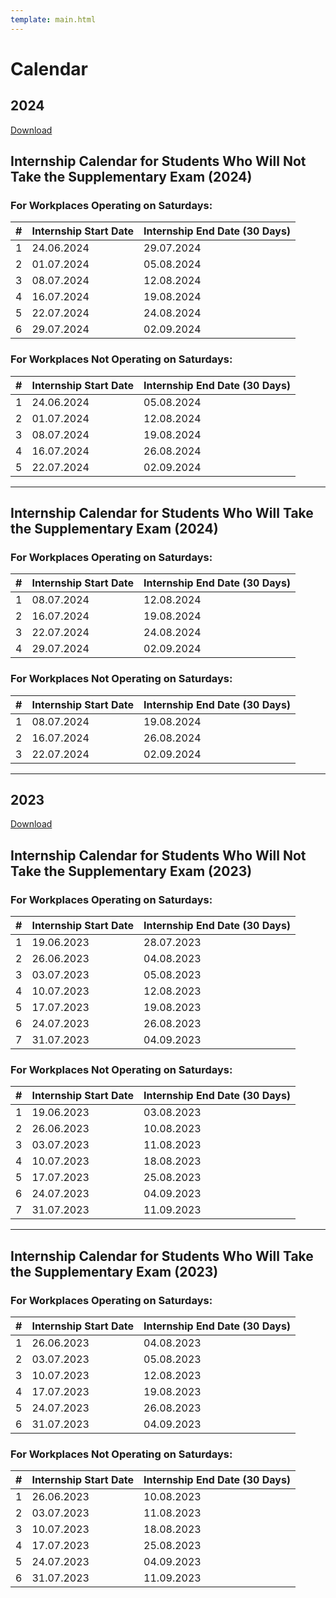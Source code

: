 ```yaml
---
template: main.html
---
```


# Calendar

## 2024

[Download](assets/Staj_Takvimi_Yaz_2024.pdf)

## Internship Calendar for Students Who Will Not Take the Supplementary Exam (2024)

### For Workplaces Operating on Saturdays:

| **#** | **Internship Start Date** | **Internship End Date (30 Days)** |
| ----- | ------------------------- | --------------------------------- |
| 1     | 24.06.2024                | 29.07.2024                        |
| 2     | 01.07.2024                | 05.08.2024                        |
| 3     | 08.07.2024                | 12.08.2024                        |
| 4     | 16.07.2024                | 19.08.2024                        |
| 5     | 22.07.2024                | 24.08.2024                        |
| 6     | 29.07.2024                | 02.09.2024                        |

### For Workplaces Not Operating on Saturdays:

| **#** | **Internship Start Date** | **Internship End Date (30 Days)** |
| ----- | ------------------------- | --------------------------------- |
| 1     | 24.06.2024                | 05.08.2024                        |
| 2     | 01.07.2024                | 12.08.2024                        |
| 3     | 08.07.2024                | 19.08.2024                        |
| 4     | 16.07.2024                | 26.08.2024                        |
| 5     | 22.07.2024                | 02.09.2024                        |

---

## Internship Calendar for Students Who Will Take the Supplementary Exam (2024)

### For Workplaces Operating on Saturdays:

| **#** | **Internship Start Date** | **Internship End Date (30 Days)** |
| ----- | ------------------------- | --------------------------------- |
| 1     | 08.07.2024                | 12.08.2024                        |
| 2     | 16.07.2024                | 19.08.2024                        |
| 3     | 22.07.2024                | 24.08.2024                        |
| 4     | 29.07.2024                | 02.09.2024                        |

### For Workplaces Not Operating on Saturdays:

| **#** | **Internship Start Date** | **Internship End Date (30 Days)** |
| ----- | ------------------------- | --------------------------------- |
| 1     | 08.07.2024                | 19.08.2024                        |
| 2     | 16.07.2024                | 26.08.2024                        |
| 3     | 22.07.2024                | 02.09.2024                        |

---

## 2023

[Download](assets/staj-takvimi.docx)

## Internship Calendar for Students Who Will Not Take the Supplementary Exam (2023)

### For Workplaces Operating on Saturdays:

| **#** | **Internship Start Date** | **Internship End Date (30 Days)** |
| ----- | ------------------------- | --------------------------------- |
| 1     | 19.06.2023                | 28.07.2023                        |
| 2     | 26.06.2023                | 04.08.2023                        |
| 3     | 03.07.2023                | 05.08.2023                        |
| 4     | 10.07.2023                | 12.08.2023                        |
| 5     | 17.07.2023                | 19.08.2023                        |
| 6     | 24.07.2023                | 26.08.2023                        |
| 7     | 31.07.2023                | 04.09.2023                        |

### For Workplaces Not Operating on Saturdays:

| **#** | **Internship Start Date** | **Internship End Date (30 Days)** |
| ----- | ------------------------- | --------------------------------- |
| 1     | 19.06.2023                | 03.08.2023                        |
| 2     | 26.06.2023                | 10.08.2023                        |
| 3     | 03.07.2023                | 11.08.2023                        |
| 4     | 10.07.2023                | 18.08.2023                        |
| 5     | 17.07.2023                | 25.08.2023                        |
| 6     | 24.07.2023                | 04.09.2023                        |
| 7     | 31.07.2023                | 11.09.2023                        |

---

## Internship Calendar for Students Who Will Take the Supplementary Exam (2023)

### For Workplaces Operating on Saturdays:

| **#** | **Internship Start Date** | **Internship End Date (30 Days)** |
| ----- | ------------------------- | --------------------------------- |
| 1     | 26.06.2023                | 04.08.2023                        |
| 2     | 03.07.2023                | 05.08.2023                        |
| 3     | 10.07.2023                | 12.08.2023                        |
| 4     | 17.07.2023                | 19.08.2023                        |
| 5     | 24.07.2023                | 26.08.2023                        |
| 6     | 31.07.2023                | 04.09.2023                        |

### For Workplaces Not Operating on Saturdays:

| **#** | **Internship Start Date** | **Internship End Date (30 Days)** |
| ----- | ------------------------- | --------------------------------- |
| 1     | 26.06.2023                | 10.08.2023                        |
| 2     | 03.07.2023                | 11.08.2023                        |
| 3     | 10.07.2023                | 18.08.2023                        |
| 4     | 17.07.2023                | 25.08.2023                        |
| 5     | 24.07.2023                | 04.09.2023                        |
| 6     | 31.07.2023                | 11.09.2023                        |

